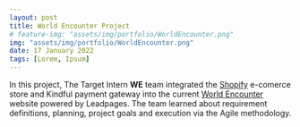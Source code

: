 ```yaml
---
layout: post
title: World Encounter Project 
# feature-img: "assets/img/portfolio/WorldEncounter.png"
img: "assets/img/portfolio/WorldEncounter.png"
date: 17 January 2022   
tags: [Lorem, Ipsum]
---
```


In this project, The Target Intern **WE** team integrated the [Shopify](https://shopworldencounter.org/) e-comerce store and Kindful payment gateway into the current [World Encounter](https://worldencounter.org/) website powered by Leadpages. The team learned about requirement definitions, planning, project goals and execution via the Agile methodology.

